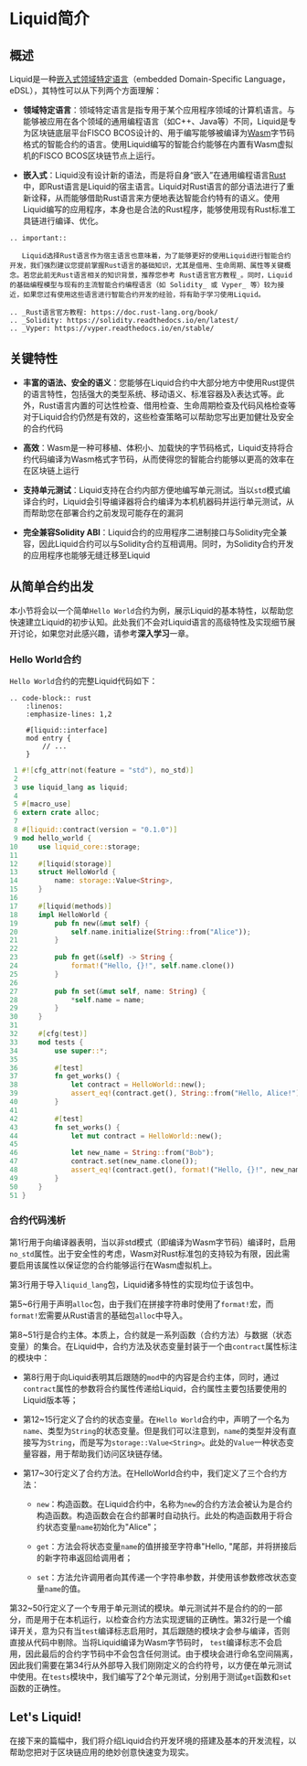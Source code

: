 # Liquid简介

## 概述

Liquid是一种[嵌入式领域特定语言](http://wiki.haskell.org/Embedded_domain_specific_language)（embedded Domain-Specific Language，eDSL），其特性可以从下列两个方面理解：

- **领域特定语言**：领域特定语言是指专用于某个应用程序领域的计算机语言。与能够被应用在各个领域的通用编程语言（如C++、Java等）不同，Liquid是专为区块链底层平台FISCO BCOS设计的、用于编写能够被编译为[Wasm](https://webassembly.org/)字节码格式的智能合约的语言。使用Liquid编写的智能合约能够在内置有Wasm虚拟机的FISCO BCOS区块链节点上运行。

- **嵌入式**：Liquid没有设计新的语法，而是将自身“嵌入”在通用编程语言[Rust](https://www.rust-lang.org/)中，即Rust语言是Liquid的宿主语言。Liquid对Rust语言的部分语法进行了重新诠释，从而能够借助Rust语言来方便地表达智能合约特有的语义。使用Liquid编写的应用程序，本身也是合法的Rust程序，能够使用现有Rust标准工具链进行编译、优化。

```eval_rst
.. important::

   Liquid选择Rust语言作为宿主语言也意味着，为了能够更好的使用Liquid进行智能合约开发，我们强烈建议您提前掌握Rust语言的基础知识，尤其是借用、生命周期、属性等关键概念。若您此前无Rust语言相关的知识背景，推荐您参考 Rust语言官方教程_。同时，Liquid的基础编程模型与现有的主流智能合约编程语言（如 Solidity_ 或 Vyper_ 等）较为接近，如果您过有使用这些语言进行智能合约开发的经验，将有助于学习使用Liquid。

.. _Rust语言官方教程: https://doc.rust-lang.org/book/
.. _Solidity: https://solidity.readthedocs.io/en/latest/
.. _Vyper: https://vyper.readthedocs.io/en/stable/
```

## 关键特性

- **丰富的语法、安全的语义**：您能够在Liquid合约中大部分地方中使用Rust提供的语言特性，包括强大的类型系统、移动语义、标准容器及λ表达式等。此外，Rust语言内置的可达性检查、借用检查、生命周期检查及代码风格检查等对于Liquid合约仍然是有效的，这些检查策略可以帮助您写出更加健壮及安全的合约代码

- **高效**：Wasm是一种可移植、体积小、加载快的字节码格式，Liquid支持将合约代码编译为Wasm格式字节码，从而使得您的智能合约能够以更高的效率在在区块链上运行

- **支持单元测试**：Liquid支持在合约内部方便地编写单元测试。当以`std`模式编译合约时，Liquid会引导编译器将合约编译为本机机器码并运行单元测试，从而帮助您在部署合约之前发现可能存在的漏洞

- **完全兼容Solidity ABI**：Liquid合约的应用程序二进制接口与Solidity完全兼容，因此Liquid合约可以与Solidity合约互相调用。同时，为Solidity合约开发的应用程序也能够无缝迁移至Liquid

## 从简单合约出发

本小节将会以一个简单`Hello World`合约为例，展示Liquid的基本特性，以帮助您快速建立Liquid的初步认知。此处我们不会对Liquid语言的高级特性及实现细节展开讨论，如果您对此感兴趣，请参考**深入学习**一章。

### Hello World合约

`Hello World`合约的完整Liquid代码如下：

```eval_rst
.. code-block:: rust
    :linenos:
    :emphasize-lines: 1,2

    #[liquid::interface]
    mod entry {
        // ...
    }
```

```rust
 1 #![cfg_attr(not(feature = "std"), no_std)]
 2
 3 use liquid_lang as liquid;
 4
 5 #[macro_use]
 6 extern crate alloc;
 7
 8 #[liquid::contract(version = "0.1.0")]
 9 mod hello_world {
10     use liquid_core::storage;
11
12     #[liquid(storage)]
13     struct HelloWorld {
14         name: storage::Value<String>,
15     }
16
17     #[liquid(methods)]
18     impl HelloWorld {
19         pub fn new(&mut self) {
20             self.name.initialize(String::from("Alice"));
21         }
22
23         pub fn get(&self) -> String {
24             format!("Hello, {}!", self.name.clone())
25         }
26
27         pub fn set(&mut self, name: String) {
28             *self.name = name;
29         }
30     }
31
32     #[cfg(test)]
33     mod tests {
34         use super::*;
35
36         #[test]
37         fn get_works() {
38             let contract = HelloWorld::new();
39             assert_eq!(contract.get(), String::from("Hello, Alice!"));
40         }
41
42         #[test]
43         fn set_works() {
44             let mut contract = HelloWorld::new();
45
46             let new_name = String::from("Bob");
47             contract.set(new_name.clone());
48             assert_eq!(contract.get(), format!("Hello, {}!", new_name));
49         }
50     }
51 }
```

### 合约代码浅析

第1行用于向编译器表明，当以非std模式（即编译为Wasm字节码）编译时，启用`no_std`属性。出于安全性的考虑，Wasm对Rust标准包的支持较为有限，因此需要启用该属性以保证您的合约能够运行在Wasm虚拟机上。

第3行用于导入`liquid_lang`包，Liquid诸多特性的实现均位于该包中。

第5~6行用于声明`alloc`包，由于我们在拼接字符串时使用了`format!`宏，而`format!`宏需要从Rust语言的基础包`alloc`中导入。

第8~51行是合约主体。本质上，合约就是一系列函数（合约方法）与数据（状态变量）的集合。在Liquid中，合约方法及状态变量封装于一个由`contract`属性标注的模块中：

- 第8行用于向Liquid表明其后跟随的`mod`中的内容是合约主体，同时，通过`contract`属性的参数将合约属性传递给Liquid，合约属性主要包括要使用的Liquid版本等；

- 第12~15行定义了合约的状态变量。在`Hello World`合约中，声明了一个名为`name`、类型为`String`的状态变量。但是我们可以注意到，`name`的类型并没有直接写为`String`，而是写为`storage::Value<String>`。此处的`Value`一种状态变量容器，用于帮助我们访问区块链存储。

- 第17~30行定义了合约方法。在HelloWorld合约中，我们定义了三个合约方法：
  - `new`：构造函数。在Liquid合约中，名称为`new`的合约方法会被认为是合约构造函数。构造函数会在合约部署时自动执行。此处的构造函数用于将合约状态变量`name`初始化为"Alice"；

  - `get`：方法会将状态变量`name`的值拼接至字符串"Hello, "尾部，并将拼接后的新字符串返回给调用者；
  
  - `set`：方法允许调用者向其传递一个字符串参数，并使用该参数修改状态变量`name`的值。

第32~50行定义了一个专用于单元测试的模块。单元测试并不是合约的的一部分，而是用于在本机运行，以检查合约方法实现逻辑的正确性。第32行是一个编译开关，意为只有当`test`编译标志启用时，其后跟随的模块才会参与编译，否则直接从代码中剔除。当将Liquid编译为Wasm字节码时， `test`编译标志不会启用，因此最后的合约字节码中不会包含任何测试。由于模块会进行命名空间隔离，因此我们需要在第34行从外部导入我们刚刚定义的合约符号，以方便在单元测试中使用。在`tests`模块中，我们编写了2个单元测试，分别用于测试`get`函数和`set`函数的正确性。

## Let's Liquid!

在接下来的篇幅中，我们将介绍Liquid合约开发环境的搭建及基本的开发流程，以帮助您把对于区块链应用的绝妙创意快速变为现实。
